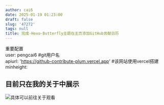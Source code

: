 ```yaml
---
author: cai6
date: 2025-01-19 01:23:00
draft: false
slug: '47272'
tags: null
title: 完成-Hexo-Butterfly主题在主页添加GitHub贡献日历
---
```


重要配置  
 user: pengcai6 #git用户名  
  apiurl: '<https://github-contribute-plum.vercel.app>'   #该网站使用vercel搭建
  minheight:  
  
## 目前只在我的关于中展示

![具体可以前往关于观看](/images/posts/完成-Hexo-Butterfly主题在主页添加GitHub贡献日历/image1.png)